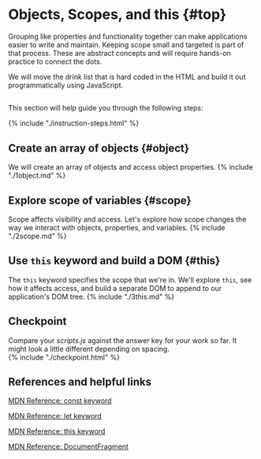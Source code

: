 # Objects, Scopes, and this {#top}
Grouping like properties and functionality together can make applications easier to write and maintain. Keeping scope small and targeted is part of that process. These are abstract concepts and will require hands-on practice to connect the dots.

We will move the drink list that is hard coded in the HTML and build it out programmatically using JavaScript. 

<!-- trick markdown to give me a little space between these two sections of text -->
## 
This section will help guide you through the following steps:

{% include "./instruction-steps.html" %}


## Create an array of objects {#object} <span class="navigate-top"><a href="#top" title="Take me to the top of page"><i class="fa fa-chevron-circle-up" aria-hidden="true"></i></a></span>
We will create an array of objects and access object properties.
{% include "./1object.md" %}

## Explore scope of variables {#scope} <span class="navigate-top"><a href="#top" title="Take me to the top of page"><i class="fa fa-chevron-circle-up" aria-hidden="true"></i></a></span>
Scope affects visibility and access. Let's explore how scope changes the way we interact with objects, properties, and variables.
{% include "./2scope.md" %}

## Use <code>this</code> keyword and build a DOM {#this} <span class="navigate-top"><a href="#top" title="Take me to the top of page"><i class="fa fa-chevron-circle-up" aria-hidden="true"></i></a></span>
The `this` keyword specifies the scope that we're in. We'll explore `this`, see how it affects access, and build a separate DOM to append to our application's DOM tree.
{% include "./3this.md" %}

<!-- trick markdown to give me a little space between these two sections of text -->
## 

## Checkpoint <span class="navigate-top"><a href="#top" title="Take me to the top of page"><i class="fa fa-chevron-circle-up" aria-hidden="true"></i></a></span>
Compare your _scripts.js_ against the answer key for your work so far. It might look a little different depending on spacing.  
{% include "./checkpoint.html" %}


<!-- trick markdown to give me a little space between these two sections of text -->
## 
## References and helpful links <span class="navigate-top"><a href="#top" title="Take me to the top of page"><i class="fa fa-chevron-circle-up" aria-hidden="true"></i></a></span>
[MDN Reference: const keyword](https://developer.mozilla.org/en-US/docs/Web/JavaScript/Reference/Statements/const)

[MDN Reference: let keyword](https://developer.mozilla.org/en-US/docs/Web/JavaScript/Reference/Statements/let)

[MDN Reference: this keyword](https://developer.mozilla.org/en-US/docs/Web/JavaScript/Reference/Operators/this)

[MDN Reference: DocumentFragment](https://developer.mozilla.org/en-US/docs/Web/API/DocumentFragment)


